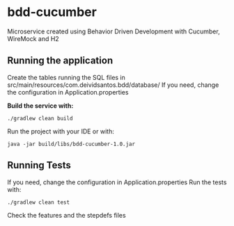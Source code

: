 # bdd-cucumber

Microservice created using Behavior Driven Development with Cucumber, WireMock and H2

## Running the application
   Create the tables running the SQL files in src/main/resources/com.deividsantos.bdd/database/
   If you need, change the configuration in Application.properties
   
**Build the service with:**
    
    ./gradlew clean build

 Run the project with your IDE or with:
 
    java -jar build/libs/bdd-cucumber-1.0.jar


## Running Tests

If you need, change the configuration in Application.properties
    Run the tests with:

    ./gradlew clean test 

Check the features and the stepdefs files
